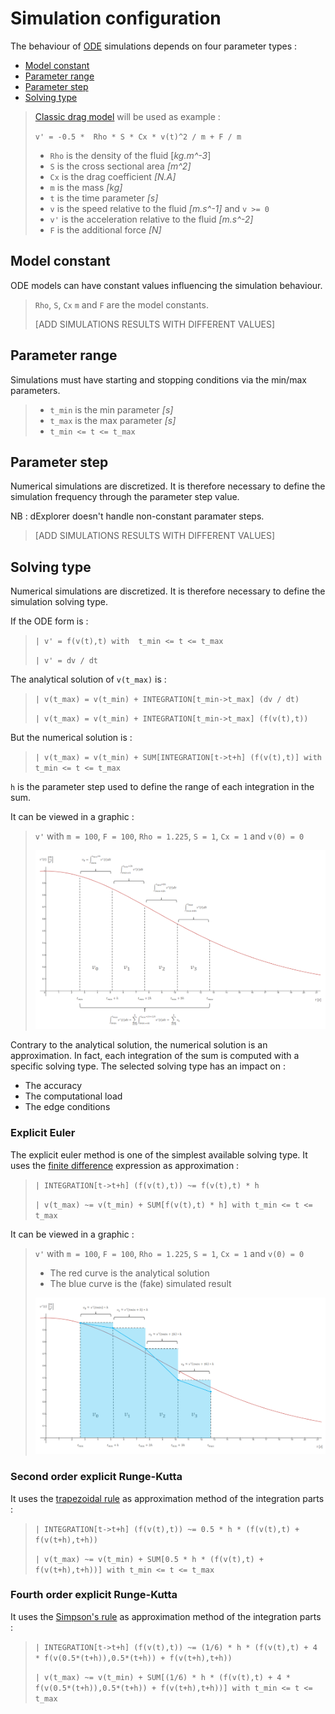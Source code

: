 # Simulation configuration

The behaviour of [ODE](Introduction.md) simulations depends on four parameter types :

- [Model constant](Simulation_Configuration.md#model-constant)
- [Parameter range](Simulation_Configuration.md#parameter-range)
- [Parameter step](Simulation_Configuration.md#parameter-step)
- [Solving type](Simulation_Configuration.md#solving-type)

> [Classic drag model](https://en.wikipedia.org/wiki/Drag_(physics)#The_drag_equation) will be used as example :
> 
> `v' = -0.5 *  Rho * S * Cx * v(t)^2 / m + F / m`
> 
> - `Rho` is the density of the fluid [*kg.m^-3*]
> - `S` is the cross sectional area *[m^2]*
> - `Cx` is the drag coefficient *[N.A]*
> - `m` is the mass *[kg]*
> - `t` is the time parameter *[s]*
> - `v` is the speed relative to the fluid *[m.s^-1]* and `v >= 0`
> - `v'` is the acceleration relative to the fluid *[m.s^-2]*
> - `F` is the additional force *[N]* 

## Model constant

ODE models can have constant values influencing the simulation behaviour.

> `Rho`, `S`, `Cx` `m` and `F` are the model constants.
>
> [ADD SIMULATIONS RESULTS WITH DIFFERENT VALUES]

## Parameter range

Simulations must have starting and stopping conditions via the min/max parameters.

> - `t_min` is the min parameter *[s]*
> - `t_max` is the max parameter *[s]*
> - `t_min <= t <= t_max`

## Parameter step

Numerical simulations are discretized. It is therefore necessary to define the simulation frequency through the parameter step value.

NB : dExplorer doesn't handle non-constant paramater steps.

> [ADD SIMULATIONS RESULTS WITH DIFFERENT VALUES]



## Solving type

Numerical simulations are discretized. It is therefore necessary to define the simulation solving type.

If the ODE form is :

> `| v' = f(v(t),t) with  t_min <= t <= t_max`
>
> `| v' = dv / dt`

The analytical solution of `v(t_max)` is :

> `| v(t_max) = v(t_min) + INTEGRATION[t_min->t_max] (dv / dt)`
>
> `| v(t_max) = v(t_min) + INTEGRATION[t_min->t_max] (f(v(t),t))`

But the numerical solution is :

> `| v(t_max) = v(t_min) + SUM[INTEGRATION[t->t+h] (f(v(t),t)] with t_min <= t <= t_max`

`h` is the parameter step used to define the range of each integration in the sum.

It can be viewed in a graphic :

> `v'` with `m = 100`, `F = 100`, `Rho = 1.225`, `S = 1`, `Cx = 1` and `v(0) = 0`
> 
> ![Integration](Images/Integration.png "Integration")

Contrary to the analytical solution, the numerical solution is an approximation. In fact, each integration of the sum is computed with a specific solving type.
The selected solving type has an impact on :
 - The accuracy
 - The computational load
 - The edge conditions

### Explicit Euler

The explicit euler method is one of the simplest available solving type. It uses the [finite difference](https://en.wikipedia.org/wiki/Finite_difference_method) expression as approximation :

> `| INTEGRATION[t->t+h] (f(v(t),t)) ~= f(v(t),t) * h`
> 
> `| v(t_max) ~= v(t_min) + SUM[f(v(t),t) * h] with t_min <= t <= t_max`

It can be viewed in a graphic :

> `v'` with `m = 100`, `F = 100`, `Rho = 1.225`, `S = 1`, `Cx = 1` and `v(0) = 0`
>
> - The red curve is the analytical solution
> - The blue curve is the (fake) simulated result
>
> ![Explicit Euler](Images/Explicit_Euler.png "Explicit Euler")

### Second order explicit Runge-Kutta 

It uses the [trapezoidal rule](https://en.wikipedia.org/wiki/Trapezoidal_rule) as approximation method of the integration parts :

> `| INTEGRATION[t->t+h] (f(v(t),t)) ~= 0.5 * h * (f(v(t),t) + f(v(t+h),t+h))`
> 
> `| v(t_max) ~= v(t_min) + SUM[0.5 * h * (f(v(t),t) + f(v(t+h),t+h))] with t_min <= t <= t_max`

### Fourth order explicit Runge-Kutta 

It uses the [Simpson's rule](https://en.wikipedia.org/wiki/Simpson%27s_rule) as approximation method of the integration parts :

> `| INTEGRATION[t->t+h] (f(v(t),t)) ~= (1/6) * h * (f(v(t),t) + 4 * f(v(0.5*(t+h)),0.5*(t+h)) + f(v(t+h),t+h))`
> 
> `| v(t_max) ~= v(t_min) + SUM[(1/6) * h * (f(v(t),t) + 4 * f(v(0.5*(t+h)),0.5*(t+h)) + f(v(t+h),t+h))] with t_min <= t <= t_max`
